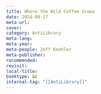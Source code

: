 ```yaml
---
title: Where the Wild Coffee Grows
date: 2024-08-17
meta-url: 
cover: 
category: AntiLibrary
meta-lang: 
meta-year: 
meta-people: Jeff Koehler
meta-publisher: 
recommended: 
revisit: 
local-title: 
booktype: 📟
internal-tag: "[[AntiLibrary]]"
---
```


